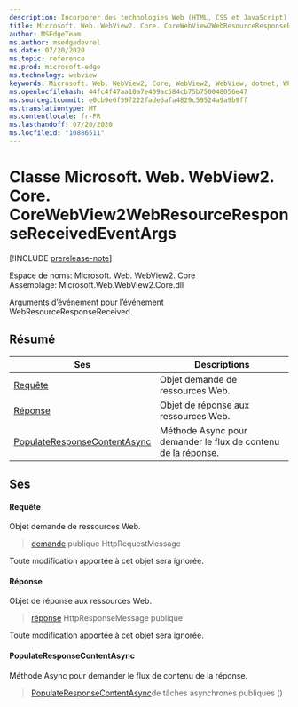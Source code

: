 ```yaml
---
description: Incorporer des technologies Web (HTML, CSS et JavaScript) dans vos applications natives avec le contrôle Microsoft Edge WebView2
title: Microsoft. Web. WebView2. Core. CoreWebView2WebResourceResponseReceivedEventArgs
author: MSEdgeTeam
ms.author: msedgedevrel
ms.date: 07/20/2020
ms.topic: reference
ms.prod: microsoft-edge
ms.technology: webview
keywords: Microsoft. Web. WebView2, Core, WebView2, WebView, dotnet, WPF, WinForms, application, Edge, CoreWebView2, CoreWebView2Controller, contrôle de navigateur, Edge html, Microsoft. Web. WebView2. Core. CoreWebView2WebResourceResponseReceivedEventArgs
ms.openlocfilehash: 44fc4f47aa10a7e409ac584cb75b750048056e47
ms.sourcegitcommit: e0cb9e6f59f222fade6afa4829c59524a9a9b9ff
ms.translationtype: MT
ms.contentlocale: fr-FR
ms.lasthandoff: 07/20/2020
ms.locfileid: "10886511"
---
```

# Classe Microsoft. Web. WebView2. Core. CoreWebView2WebResourceResponseReceivedEventArgs 

[!INCLUDE [prerelease-note](../../includes/prerelease-note.md)]

Espace de noms: Microsoft. Web. WebView2. Core \
Assemblage: Microsoft.Web.WebView2.Core.dll

Arguments d’événement pour l’événement WebResourceResponseReceived.

## Résumé

 Ses                        | Descriptions
--------------------------------|---------------------------------------------
[Requête](#request) | Objet demande de ressources Web.
[Réponse](#response) | Objet de réponse aux ressources Web.
[PopulateResponseContentAsync](#populateresponsecontentasync) | Méthode Async pour demander le flux de contenu de la réponse.

## Ses

#### Requête 

Objet demande de ressources Web.

> [demande](#request) publique HttpRequestMessage

Toute modification apportée à cet objet sera ignorée.

#### Réponse 

Objet de réponse aux ressources Web.

> [réponse](#response) HttpResponseMessage publique

Toute modification apportée à cet objet sera ignorée.

#### PopulateResponseContentAsync 

Méthode Async pour demander le flux de contenu de la réponse.

> [PopulateResponseContentAsync](#populateresponsecontentasync)de tâches asynchrones publiques ()

